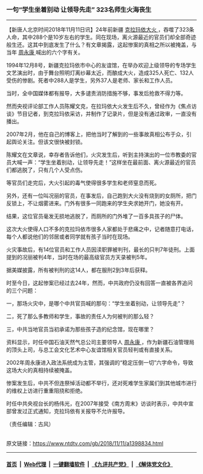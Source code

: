 ### 一句“学生坐着别动 让领导先走”  323名师生火海丧生
------------------------

<div class="post_content">
 <p>
  【新唐人北京时间2018年11月11日讯】24年前新疆
  <a href="https://www.ntdtv.com/gb/克拉玛依大火.htm">
   克拉玛依大火
  </a>
  ，吞噬了323条人命，其中288个是10岁左右的学生。同在现场，离火源最近的官员们却全部奇迹般生还。这其中到底发生了什么？有文章揭露，这起惨案的真相之所以被掩盖，与当年
  <a href="https://www.ntdtv.com/gb/周永康.htm">
   周永康
  </a>
  喊出的六个字有关。
 </p>
 <p>
  1994年12月8号，新疆克拉玛依市中心的友谊馆，在举办欢迎上级领导的专场学生文艺演出时，由于舞台照明灯离纱幕太近，而酿成大火，造成325人死亡、132人受伤的惨剧。死者中288人是学生，另外37人是老师、家长和工作人员。
 </p>
 <p>
  当时，全中国媒体都有报导，大多谴责消防措施不够，事发后抢救不得力等。
 </p>
 <p>
  然而央视评论部工作人员陈耀文克，在拉玛依大火发生后不久，曾经作为《焦点访谈》节目记者，到克拉玛依采访，并制作了记录片，但是没有通过政审，一直没有播出。
 </p>
 <p>
  2007年2月，他在自己的博客上，把他当时了解到的一些事故真相公布于众，引起舆论关注。但该文很快被封锁。
 </p>
 <p>
  陈耀文在文章说，幸存者告诉他们，火灾发生后，听到主持演出的一位市教委的官员大喊一声：“学生坐着别动，让领导先走！”这样坐在最前面、离火源最近的官员们都逃脱了，只有几个人受点伤。
 </p>
 <p>
  等官员们走完后，大火引起的毒气使得很多学生和老师窒息而死。
 </p>
 <p>
  另外，还有一位叫况丽的官员，在事发后，自己跑到大火没有烧到的女厕所，把门反锁上，不让烟雾进来。门外有很多一同跑来的学生央求她开门，她没有开。
 </p>
 <p>
  结果，这位官员毫发无损地逃脱了，而厕所的门外堆了一百多具孩子的尸体。
 </p>
 <p>
  这次大火使得人口不多的克拉玛依市很多人家都处于悲痛之中，记者随意打电话，每个人都说他们的邻居或者同学就有孩子当时在现场。
 </p>
 <p>
  火灾事故后，有14位官员和工作人员因渎职罪被判刊，最长的只判7年徒刑。上面提到的况丽被判4年，当时在场的最高级官员方天录被判5年。
 </p>
 <p>
  据美媒披露，所有被判刑的这14人，都在服刑2到3年后获释。
 </p>
 <p>
  时至今日，这起惨案已经过去24年，然而，中共政府仍没有回答一直被各界追问的三个问题：
 </p>
 <p>
  一，那场火灾中，是哪个中共官员喊的那句：“学生坐着别动，让领导先走”？
 </p>
 <p>
  二，死了那么多教师和学生，事故的责任人为何被判的那么轻？
 </p>
 <p>
  三，中共当地官员当初承诺为那些孩子造的纪念馆，现在哪里？
 </p>
 <p>
  资料显示，时任中国石油天然气总公司主要领导人
  <a href="https://www.ntdtv.com/gb/周永康.htm">
   周永康
  </a>
  ，作为新疆石油管理局的顶头上司，与总工会文化艺术中心友谊馆相关官员轻判或有直接关系。
 </p>
 <p>
  2002年周永康进入政法系统成为主管，其强调的“稳定压倒一切”六字命令，导致这场大火的真相持续被掩盖。
 </p>
 <p>
  惨案发生后，中共不但连祭悼活动都不举行，还对死难学生家属们到其他城市进行的维权上访进行重重阻挠和拒绝。
 </p>
 <p>
  时任中共央视台长的杨伟光，在2007年接受《南方周末》访谈时表示，中共中宣部曾发过正式通知，克拉玛依有关报导不允许报导。
 </p>
 <p>
  （责任编辑：古风）
 </p>
 <div class="single_ad">
 </div>
</div>

<br/>原文链接：https://www.ntdtv.com/gb/2018/11/11/a1398834.html


------------------------
#### [首页](https://github.com/gfw-breaker/banned-news/blob/master/README.md) &nbsp;|&nbsp; [Web代理](https://github.com/labour-camp/helloworld) &nbsp;|&nbsp; [一键翻墙软件](https://github.com/gfw-breaker/nogfw/blob/master/README.md) &nbsp;|&nbsp; [《九评共产党》](https://github.com/gfw-breaker/9ping.md/blob/master/README.md#九评之一评共产党是什么) &nbsp;|&nbsp; [《解体党文化》](https://github.com/gfw-breaker/jtdwh.md/blob/master/README.md#绪论)

